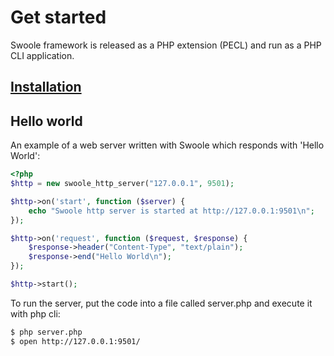 # Get started

Swoole framework is released as a PHP extension \(PECL\) and run as a PHP CLI application.

## [Installation](/get-started/installation.md)

## Hello world

An example of a web server written with Swoole which responds with 'Hello World':

``` php
<?php
$http = new swoole_http_server("127.0.0.1", 9501);

$http->on('start', function ($server) {
    echo "Swoole http server is started at http://127.0.0.1:9501\n";
});

$http->on('request', function ($request, $response) {
    $response->header("Content-Type", "text/plain");
    $response->end("Hello World\n");
});

$http->start();
```

To run the server, put the code into a file called server.php and execute it with php cli:

``` bash
$ php server.php
$ open http://127.0.0.1:9501/
```

#### 



